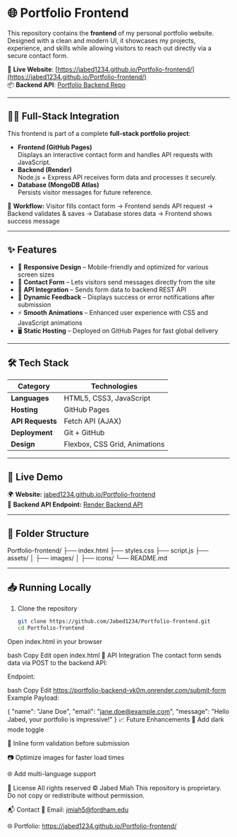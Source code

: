 # 🌐 Portfolio Frontend

This repository contains the **frontend** of my personal portfolio website. Designed with a clean and modern UI, it showcases my projects, experience, and skills while allowing visitors to reach out directly via a secure contact form.

🔗 **Live Website**: [https://jabed1234.github.io/Portfolio-frontend/](https://jabed1234.github.io/Portfolio-frontend/)  
📦 **Backend API**: [Portfolio Backend Repo](https://github.com/Jabed1234/Portfolio-backend)  

---

## 🧑‍💻 Full-Stack Integration

This frontend is part of a complete **full-stack portfolio project**:  

- **Frontend (GitHub Pages)**  
  Displays an interactive contact form and handles API requests with JavaScript.  
- **Backend (Render)**  
  Node.js + Express API receives form data and processes it securely.  
- **Database (MongoDB Atlas)**  
  Persists visitor messages for future reference.  

🔁 **Workflow:**
Visitor fills contact form → Frontend sends API request → Backend validates & saves → Database stores data → Frontend shows success message

---

## ✨ Features

- 🎨 **Responsive Design** – Mobile-friendly and optimized for various screen sizes  
- 📝 **Contact Form** – Lets visitors send messages directly from the site  
- 🔗 **API Integration** – Sends form data to backend REST API  
- 💬 **Dynamic Feedback** – Displays success or error notifications after submission  
- ⚡ **Smooth Animations** – Enhanced user experience with CSS and JavaScript animations  
- 🖥️ **Static Hosting** – Deployed on GitHub Pages for fast global delivery  

---

## 🛠 Tech Stack

| Category        | Technologies              |
|------------------|---------------------------|
| **Languages**    | HTML5, CSS3, JavaScript   |
| **Hosting**      | GitHub Pages              |
| **API Requests** | Fetch API (AJAX)          |
| **Deployment**   | Git + GitHub              |
| **Design**       | Flexbox, CSS Grid, Animations |

---

## 🔗 Live Demo

🌍 **Website:** [jabed1234.github.io/Portfolio-frontend](https://jabed1234.github.io/Portfolio-frontend/)  
📡 **Backend API Endpoint:** [Render Backend API](https://portfolio-backend-vk0m.onrender.com)  

---

## 📂 Folder Structure

Portfolio-frontend/
├── index.html
├── styles.css
├── script.js
├── assets/
│ ├── images/
│ ├── icons/
└── README.md

---

## 📥 Running Locally

1. Clone the repository
   ```bash
   git clone https://github.com/Jabed1234/Portfolio-frontend.git
   cd Portfolio-frontend
Open index.html in your browser

bash
Copy
Edit
open index.html
📡 API Integration
The contact form sends data via POST to the backend API:

Endpoint:

bash
Copy
Edit
https://portfolio-backend-vk0m.onrender.com/submit-form
Example Payload:

{
  "name": "Jane Doe",
  "email": "jane.doe@example.com",
  "message": "Hello Jabed, your portfolio is impressive!"
}
📈 Future Enhancements
🌱 Add dark mode toggle

📨 Inline form validation before submission

📷 Optimize images for faster load times

🌐 Add multi-language support

📄 License
All rights reserved © Jabed Miah
This repository is proprietary. Do not copy or redistribute without permission.

📬 Contact
📧 Email: jmiah5@fordham.edu

🌐 Portfolio: https://jabed1234.github.io/Portfolio-frontend/
